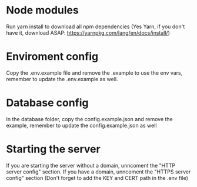 # Node modules

Run yarn install to download all npm dependencies
(Yes Yarn, if you don't have it, download ASAP: https://yarnpkg.com/lang/en/docs/install/)

# Enviroment config

Copy the .env.example file and remove the .example to use the env vars, remember to update the .env.example as well.

# Database config 

In the database folder, copy the config.example.json and remove the example, remember to update the config.example.json as well

# Starting the server

If you are starting the server without a domain, unncoment the "HTTP server config" section.
If you have a domain, unncoment the "HTTPS server config" section (Don't forget to add the KEY and CERT path in the .env file)